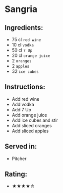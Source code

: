 # Sangria

## Ingredients:
- 75 cl `red wine`
- 10 cl `vodka`
- 50 cl `7 Up`
- 20 cl `orange juice`
- 2 `oranges`
- 2 `apples`
- 32 `ice cubes`

## Instructions:
- Add red wine
- Add vodka
- Add 7 Up
- Add orange juice
- Add ice cubes and stir
- Add sliced oranges
- Add sliced apples

## Served in:
- Pitcher

## Rating:
- ★★★★☆
